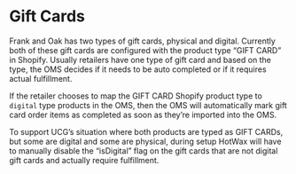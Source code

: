 # Gift Cards
Frank and Oak has two types of gift cards, physical and digital. Currently both of these gift cards are configured with the product type “GIFT CARD” in Shopify. Usually retailers have one type of gift card and based on the type, the OMS decides if it needs to be auto completed or if it requires actual fulfillment. 

If the retailer chooses to map the GIFT CARD Shopify product type to `digital` type products in the OMS, then the OMS will automatically mark gift card order items as completed as soon as they’re imported into the OMS.

To support UCG’s situation where both products are typed as GIFT CARDs, but some are digital and some are physical, during setup HotWax will have to manually disable the “isDigital” flag on the gift cards that are not digital gift cards and actually require fulfillment.
